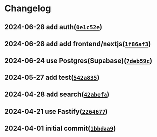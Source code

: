 # Changelog

## 2024-06-28 add auth([`0e1c52e`](https://github.com/tianheg/api/commit/0e1c52e))
## 2024-06-28 add add frontend/nextjs([`1f86af3`](https://github.com/tianheg/api/commit/1f86af3))
## 2024-06-24 use Postgres(Supabase)([`7deb59c`](https://github.com/tianheg/api/commit/7deb59c))
## 2024-05-27 add test([`542a835`](https://github.com/tianheg/api/commit/542a835))
## 2024-04-28 add search([`42abefa`](https://github.com/tianheg/api/commit/42abefa))
## 2024-04-21 use Fastify([`2264677`](https://github.com/tianheg/api/commit/2264677))
## 2024-04-01 initial commit([`1bbdaa9`](https://github.com/tianheg/api/commit/1bbdaa9))
